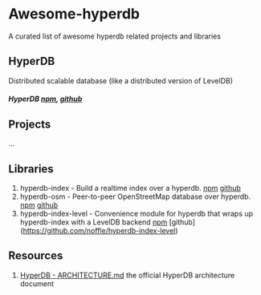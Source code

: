 # Awesome-hyperdb
A curated list of awesome hyperdb related projects and libraries

## HyperDB

Distributed scalable database (like a distributed version of LevelDB)

##### HyperDB [npm](https://www.npmjs.com/package/hyperdb), [github](https://github.com/mafintosh/hyperdb)

## Projects

...

## Libraries

1. hyperdb-index - Build a realtime index over a hyperdb. [npm](https://www.npmjs.com/package/hyperdb-index) [github](https://github.com/noffle/hyperdb-index)
2. hyperdb-osm - Peer-to-peer OpenStreetMap database over hyperdb. [npm](https://www.npmjs.com/package/hyperdb-osm) [github](https://github.com/digidem/hyperdb-osm)
3. hyperdb-index-level - Convenience module for hyperdb that wraps up hyperdb-index with a LevelDB backend [npm](https://www.npmjs.com/package/hyperdb-index-level) [github] (https://github.com/noffle/hyperdb-index-level)

## Resources

1. [HyperDB - ARCHITECTURE.md](https://github.com/mafintosh/hyperdb/blob/master/ARCHITECTURE.md) the official HyperDB architecture document

